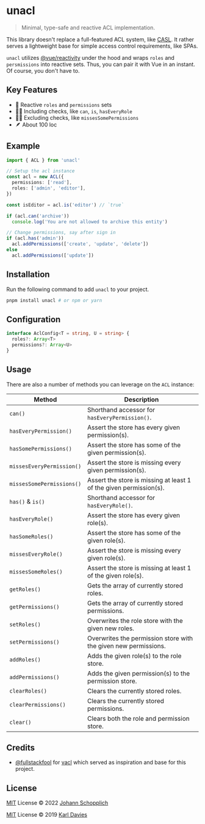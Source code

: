 # unacl

> Minimal, type-safe and reactive ACL implementation.

This library doesn't replace a full-featured ACL system, like [CASL](https://github.com/stalniy/casl/). It rather serves a lightweight base for simple access control requirements, like SPAs.

`unacl` utilizes [@vue/reactivity](https://www.npmjs.com/package/@vue/reactivity) under the hood and wraps `roles` and `persmissions` into reactive sets. Thus, you can pair it with Vue in an instant. Of course, you don't have to.

## Key Features

- 🧩 Reactive `roles` and `permissions` sets
- 🙆‍♂️ Including checks, like `can`, `is`, `hasEveryRole`
- 🙅‍♀️ Excluding checks, like `missesSomePermissions`
- 🪶 About 100 loc

## Example

```ts
import { ACL } from 'unacl'

// Setup the acl instance
const acl = new ACL({
  permissions: ['read'],
  roles: ['admin', 'editor'],
})

const isEditor = acl.is('editor') // `true`

if (acl.can('archive'))
  console.log('You are not allowed to archive this entity')

// Change permissions, say after sign in
if (acl.has('admin'))
  acl.addPermissions(['create', 'update', 'delete'])
else
  acl.addPermissions(['update'])

```

## Installation

Run the following command to add `unacl` to your project.

```bash
pnpm install unacl # or npm or yarn
```

## Configuration

```ts
interface AclConfig<T = string, U = string> {
  roles?: Array<T>
  permissions?: Array<U>
}
```

## Usage

There are also a number of methods you can leverage on the `ACL` instance:

| Method                    | Description                                                        |
| ------------------------- | ------------------------------------------------------------------ |
| `can()`                   | Shorthand accessor for `hasEveryPermission()`.                     |
| `hasEveryPermission()`    | Assert the store has every given permission(s).                    |
| `hasSomePermissions()`    | Assert the store has some of the given permission(s).              |
| `missesEveryPermission()` | Assert the store is missing every given permission(s).             |
| `missesSomePermissions()` | Assert the store is missing at least 1 of the given permission(s). |
| `has()` & `is()`          | Shorthand accessor for `hasEveryRole()`.                           |
| `hasEveryRole()`          | Assert the store has every given role(s).                          |
| `hasSomeRoles()`          | Assert the store has some of the given role(s).                    |
| `missesEveryRole()`       | Assert the store is missing every given role(s).                   |
| `missesSomeRoles()`       | Assert the store is missing at least 1 of the given role(s).       |
| `getRoles()`              | Gets the array of currently stored roles.                          |
| `getPermissions()`        | Gets the array of currently stored permissions.                    |
| `setRoles()`              | Overwrites the role store with the given new roles.                |
| `setPermissions()`        | Overwrites the permission store with the given new permissions.    |
| `addRoles()`              | Adds the given role(s) to the role store.                          |
| `addPermissions()`        | Adds the given permission(s) to the permission store.              |
| `clearRoles()`            | Clears the currently stored roles.                                 |
| `clearPermissions()`      | Clears the currently stored permissions.                           |
| `clear()`                 | Clears both the role and permission store.                         |

## Credits

- [@fullstackfool](https://github.com/fullstackfool) for [vacl](https://github.com/fullstackfool/vacl) which served as inspiration and base for this project.

## License

[MIT](./LICENSE) License © 2022 [Johann Schopplich](https://github.com/johannschopplich)

[MIT](./LICENSE) License © 2019 [Karl Davies](https://github.com/fullstackfool)
